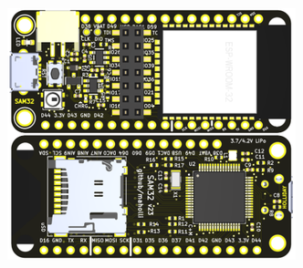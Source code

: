 <p align="middle">
  <img width="900" src="https://github.com/maholli/SAM32/blob/master/references/board.png">
</p>

